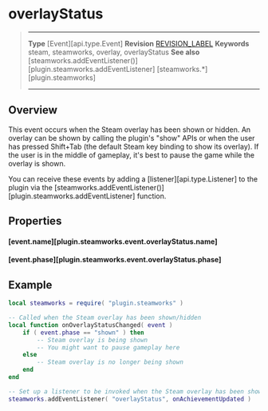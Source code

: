 # overlayStatus

> --------------------- ------------------------------------------------------------------------------------------
> __Type__              [Event][api.type.Event]
> __Revision__          [REVISION_LABEL](REVISION_URL)
> __Keywords__          steam, steamworks, overlay, overlayStatus
> __See also__          [steamworks.addEventListener()][plugin.steamworks.addEventListener]
>                       [steamworks.*][plugin.steamworks]
> --------------------- ------------------------------------------------------------------------------------------

## Overview

This event occurs when the Steam overlay has been shown or hidden. An overlay can be shown by calling the plugin's "show" APIs or when the user has pressed <nobr>Shift+Tab</nobr> (the&nbsp;default Steam key binding to show its&nbsp;overlay). If the user is in the middle of gameplay, it's best to pause the game while the overlay is shown.

You can receive these events by adding a [listener][api.type.Listener] to the plugin via the [steamworks.addEventListener()][plugin.steamworks.addEventListener] function.


## Properties

#### [event.name][plugin.steamworks.event.overlayStatus.name]

#### [event.phase][plugin.steamworks.event.overlayStatus.phase]


## Example

``````lua
local steamworks = require( "plugin.steamworks" )

-- Called when the Steam overlay has been shown/hidden
local function onOverlayStatusChanged( event )
	if ( event.phase == "shown" ) then
		-- Steam overlay is being shown
		-- You might want to pause gameplay here
	else
		-- Steam overlay is no longer being shown
	end
end

-- Set up a listener to be invoked when the Steam overlay has been shown/hidden
steamworks.addEventListener( "overlayStatus", onAchievementUpdated )
``````
